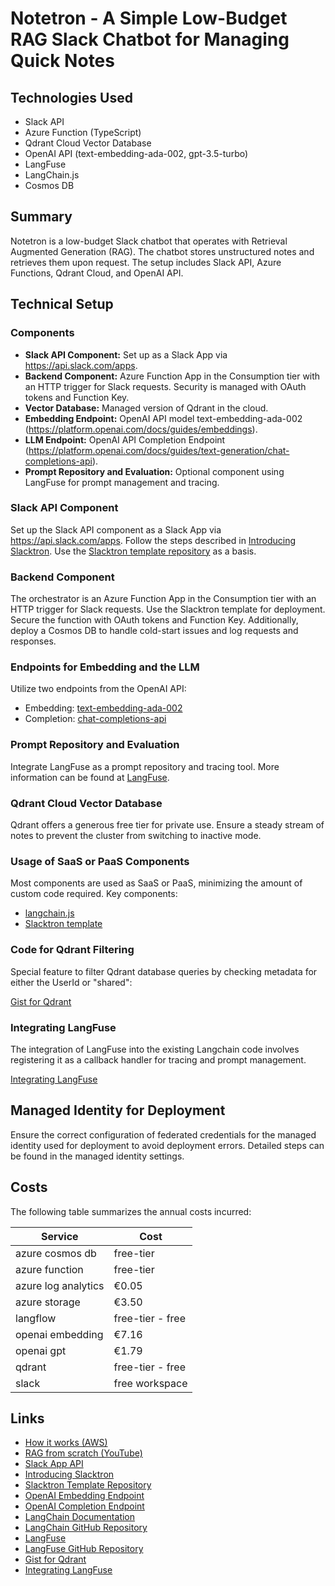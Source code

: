 # Notetron - A Simple Low-Budget RAG Slack Chatbot for Managing Quick Notes

## Technologies Used

- Slack API
- Azure Function (TypeScript)
- Qdrant Cloud Vector Database
- OpenAI API (text-embedding-ada-002, gpt-3.5-turbo)
- LangFuse
- LangChain.js
- Cosmos DB

## Summary

Notetron is a low-budget Slack chatbot that operates with Retrieval Augmented Generation (RAG). The chatbot stores unstructured notes and retrieves them upon request. The setup includes Slack API, Azure Functions, Qdrant Cloud, and OpenAI API.

## Technical Setup

### Components

- **Slack API Component:** Set up as a Slack App via https://api.slack.com/apps.
- **Backend Component:** Azure Function App in the Consumption tier with an HTTP trigger for Slack requests. Security is managed with OAuth tokens and Function Key.
- **Vector Database:** Managed version of Qdrant in the cloud.
- **Embedding Endpoint:** OpenAI API model text-embedding-ada-002 (https://platform.openai.com/docs/guides/embeddings).
- **LLM Endpoint:** OpenAI API Completion Endpoint (https://platform.openai.com/docs/guides/text-generation/chat-completions-api).
- **Prompt Repository and Evaluation:** Optional component using LangFuse for prompt management and tracing.

### Slack API Component

Set up the Slack API component as a Slack App via https://api.slack.com/apps. Follow the steps described in [Introducing Slacktron](https://merlinbecker.de/introducing-slacktron-building-a-low-budget-always-on-slackbot-template-with-azure-functions-and-edbc7359bd4d). Use the [Slacktron template repository](https://github.com/merlinbecker/slacktron) as a basis.

### Backend Component

The orchestrator is an Azure Function App in the Consumption tier with an HTTP trigger for Slack requests. Use the Slacktron template for deployment. Secure the function with OAuth tokens and Function Key. Additionally, deploy a Cosmos DB to handle cold-start issues and log requests and responses.

### Endpoints for Embedding and the LLM

Utilize two endpoints from the OpenAI API:
- Embedding: [text-embedding-ada-002](https://platform.openai.com/docs/guides/embeddings)
- Completion: [chat-completions-api](https://platform.openai.com/docs/guides/text-generation/chat-completions-api)

### Prompt Repository and Evaluation

Integrate LangFuse as a prompt repository and tracing tool. More information can be found at [LangFuse](https://langfuse.com/).

### Qdrant Cloud Vector Database

Qdrant offers a generous free tier for private use. Ensure a steady stream of notes to prevent the cluster from switching to inactive mode.


### Usage of SaaS or PaaS Components

Most components are used as SaaS or PaaS, minimizing the amount of custom code required. Key components:
- [langchain.js](https://github.com/langchain-ai/langchainjs)
- [Slacktron template](https://github.com/merlinbecker/slacktron)

### Code for Qdrant Filtering

Special feature to filter Qdrant database queries by checking metadata for either the UserId or "shared":

[Gist for Qdrant](https://gist.github.com/merlinbecker/601edc014424572ae4a05ead3df24381)

### Integrating LangFuse

The integration of LangFuse into the existing Langchain code involves registering it as a callback handler for tracing and prompt management.

[Integrating LangFuse](https://gist.github.com/merlinbecker/40a8310c05c679da39650cc1edc1cc81)

## Managed Identity for Deployment

Ensure the correct configuration of federated credentials for the managed identity used for deployment to avoid deployment errors. Detailed steps can be found in the managed identity settings.

## Costs

The following table summarizes the annual costs incurred:

| Service             | Cost                  |
| ------------------- | --------------------- |
| azure cosmos db     | free-tier             |
| azure function      | free-tier             |
| azure log analytics | €0.05                 |
| azure storage       | €3.50                 |
| langflow            | free-tier - free      |
| openai embedding    | €7.16                 |
| openai gpt          | €1.79                 |
| qdrant              | free-tier - free      |
| slack               | free workspace        |

## Links

- [How it works (AWS)](https://docs.aws.amazon.com/bedrock/latest/userguide/kb-how-it-works.html)
- [RAG from scratch (YouTube)](https://www.youtube.com/watch?v=wd7TZ4w1mSw&list=PLfaIDFEXuae2LXbO1_PKyVJiQ23ZztA0x)
- [Slack App API](https://api.slack.com/apps)
- [Introducing Slacktron](https://merlinbecker.de/introducing-slacktron-building-a-low-budget-always-on-slackbot-template-with-azure-functions-and-edbc7359bd4d)
- [Slacktron Template Repository](https://github.com/merlinbecker/slacktron)
- [OpenAI Embedding Endpoint](https://platform.openai.com/docs/guides/embeddings)
- [OpenAI Completion Endpoint](https://platform.openai.com/docs/guides/text-generation/chat-completions-api)
- [LangChain Documentation](https://js.langchain.com/v0.2/docs/introduction/)
- [LangChain GitHub Repository](https://github.com/langchain-ai/langchainjs)
- [LangFuse](https://langfuse.com/)
- [LangFuse GitHub Repository](https://github.com/langfuse/langfuse)
- [Gist for Qdrant](https://gist.github.com/merlinbecker/601edc014424572ae4a05ead3df24381)
- [Integrating LangFuse](https://gist.github.com/merlinbecker/40a8310c05c679da39650cc1edc1cc81)
